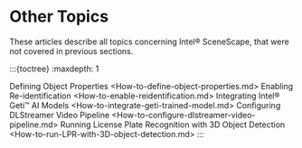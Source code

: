 # Other Topics

These articles describe all topics concerning Intel® SceneScape, that were not covered in previous sections.

:::{toctree}
:maxdepth: 1

Defining Object Properties <How-to-define-object-properties.md>
Enabling Re-identification <How-to-enable-reidentification.md>
Integrating Intel® Geti™ AI Models <How-to-integrate-geti-trained-model.md>
Configuring DLStreamer Video Pipeline <How-to-configure-dlstreamer-video-pipeline.md>
Running License Plate Recognition with 3D Object Detection <How-to-run-LPR-with-3D-object-detection.md>
:::
